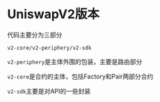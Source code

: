 # UniswapV2版本

代码主要分为三部分

`v2-core/v2-periphery/v2-sdk`

`v2-periphery`是主体外围的包装，主要是路由部分

`v2-core`是合约的主体，包括Factory和Pair两部分合约

`v2-sdk`主要是对API的一些封装

